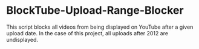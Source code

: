 # BlockTube-Upload-Range-Blocker
This script blocks all videos from being displayed on YouTube after a given upload date. In the case of this project, all uploads after 2012 are undisplayed.
